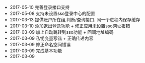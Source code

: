 * 2017-05-10 完善登录接口支持
* 2017-05-08 支持未设置sso登录中心的配置
* 2017-03-13 提供账户所在组,判断/查询接口. 同一个进程内保存缓存
* 2017-03-10 添加退出登录功能 + 修正应用未设置sso网址报错
* 2017-03-09 加上自动跳转到sso功能 + 回调地址编码
* 2017-03-09 私钥变量写错 + 正确传递内容
* 2017-03-09 修正命名空间错误 
* 2017-03-09 完成基本功能 
* 2017-03-09 
